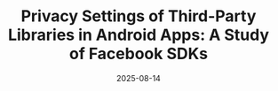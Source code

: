 ---
title: "Privacy Settings of Third-Party Libraries in Android Apps: A Study of Facebook SDKs"
collection: publications
permalink: /publication/facebook-sdk-privacy-settings
date: 2025-08-14
venue: 'Proceedings on Privacy Enhancing Technologies, 2025(2)'
citation: 'D Rodriguez, JA Calandrino, JM Del Alamo, N Sadeh. "Privacy Settings of Third-Party Libraries in Android Apps: A Study of Facebook SDKs." <i>Proceedings on Privacy Enhancing Technologies, 2025(2)</i>. https://doi.org/10.56553/popets-2025-0056'
type: 'conference'
category: conference
featured: true
paperurl: 'https://petsymposium.org/popets/2025/popets-2025-0044.pdf'
doi: 'https://doi.org/10.56553/popets-2025-0056'
excerpt: 'Presented at PETS 2025 (Washington D.C., July), this paper analyzes how third-party SDKs like Facebook affect privacy settings in Android apps. It highlights the mismatch between default SDK configurations and data protection requirements.'
---